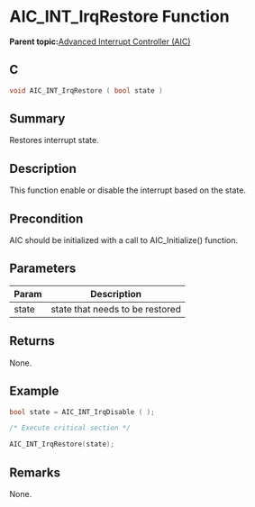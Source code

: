 # AIC\_INT\_IrqRestore Function

**Parent topic:**[Advanced Interrupt Controller \(AIC\)](GUID-309D6533-41C2-4E5F-9866-44891492168E.md)

## C

```c
void AIC_INT_IrqRestore ( bool state )
```

## Summary

Restores interrupt state.

## Description

This function enable or disable the interrupt based on the state.

## Precondition

AIC should be initialized with a call to AIC\_Initialize\(\) function.

## Parameters

|Param|Description|
|-----|-----------|
|state|state that needs to be restored|

## Returns

None.

## Example

```c
bool state = AIC_INT_IrqDisable ( );

/* Execute critical section */

AIC_INT_IrqRestore(state);
```

## Remarks

None.

